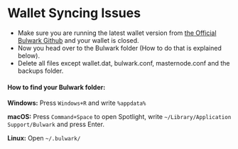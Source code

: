 # Wallet Syncing Issues

* Make sure you are running the latest wallet version from [the Official Bulwark Github](https://github.com/bulwark-crypto/Bulwark/releases) and your wallet is closed.
* Now you head over to the Bulwark folder (How to do that is explained below).
* Delete all files except wallet.dat, bulwark.conf, masternode.conf and the backups folder.

#### How to find your Bulwark folder:

**Windows:** Press `Windows+R` and write `%appdata%`

**macOS:** Press `Command+Space` to open Spotlight, write `~/Library/Application Support/Bulwark` and press Enter.

**Linux:** Open `~/.bulwark/`
